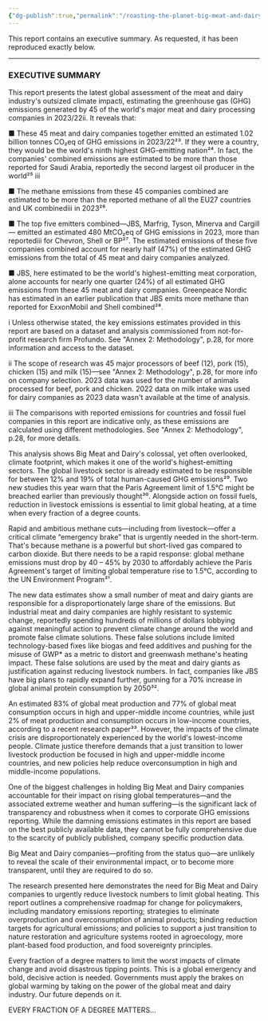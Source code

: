 ```yaml
---
{"dg-publish":true,"permalink":"/roasting-the-planet-big-meat-and-dairy-s-big-emissions-greenpeace-et-al/","created":"2025-10-20T21:23:29.393+01:00","updated":"2025-10-20T21:23:29.393+01:00"}
---
```



This report contains an executive summary. As requested, it has been reproduced exactly below.

***

### EXECUTIVE SUMMARY

This report presents the latest global assessment of the meat and dairy industry's outsized climate impacti, estimating the greenhouse gas (GHG) emissions generated by 45 of the world's major meat and dairy processing companies in 2023/22ii. It reveals that:

■ These 45 meat and dairy companies together emitted an estimated 1.02 billion tonnes CO₂eq of GHG emissions in 2023/22²³. If they were a country, they would be the world's ninth highest GHG-emitting nation²⁴. In fact, the companies' combined emissions are estimated to be more than those reported for Saudi Arabia, reportedly the second largest oil producer in the world²⁵ iii

■ The methane emissions from these 45 companies combined are estimated to be more than the reported methane of all the EU27 countries and UK combinediii in 2023²⁶.

■ The top five emitters combined—JBS, Marfrig, Tyson, Minerva and Cargill— emitted an estimated 480 MtCO₂eq of GHG emissions in 2023, more than reportediii for Chevron, Shell or BP²⁷. The estimated emissions of these five companies combined account for nearly half (47%) of the estimated GHG emissions from the total of 45 meat and dairy companies analyzed.

■ JBS, here estimated to be the world's highest-emitting meat corporation, alone accounts for nearly one quarter (24%) of all estimated GHG emissions from these 45 meat and dairy companies. Greenpeace Nordic has estimated in an earlier publication that JBS emits more methane than reported for ExxonMobil and Shell combined²⁸.

i Unless otherwise stated, the key emissions estimates provided in this report are based on a dataset and analysis commissioned from not-for-profit research firm Profundo. See "Annex 2: Methodology", p.28, for more information and access to the dataset.

ii The scope of research was 45 major processors of beef (12), pork (15), chicken (15) and milk (15)—see "Annex 2: Methodology", p.28, for more info on company selection. 2023 data was used for the number of animals processed for beef, pork and chicken. 2022 data on milk intake was used for dairy companies as 2023 data wasn't available at the time of analysis.

iii The comparisons with reported emissions for countries and fossil fuel companies in this report are indicative only, as these emissions are calculated using different methodologies. See "Annex 2: Methodology", p.28, for more details.

This analysis shows Big Meat and Dairy's colossal, yet often overlooked, climate footprint, which makes it one of the world's highest-emitting sectors. The global livestock sector is already estimated to be responsible for between 12% and 19% of total human-caused GHG emissions²⁹. Two new studies this year warn that the Paris Agreement limit of 1.5°C might be breached earlier than previously thought³⁰. Alongside action on fossil fuels, reduction in livestock emissions is essential to limit global heating, at a time when every fraction of a degree counts.

Rapid and ambitious methane cuts—including from livestock—offer a critical climate “emergency brake” that is urgently needed in the short-term. That's because methane is a powerful but short-lived gas compared to carbon dioxide. But there needs to be a rapid response: global methane emissions must drop by 40 – 45% by 2030 to affordably achieve the Paris Agreement's target of limiting global temperature rise to 1.5°C, according to the UN Environment Program³¹.

The new data estimates show a small number of meat and dairy giants are responsible for a disproportionately large share of the emissions. But industrial meat and dairy companies are highly resistant to systemic change, reportedly spending hundreds of millions of dollars lobbying against meaningful action to prevent climate change around the world and promote false climate solutions. These false solutions include limited technology-based fixes like biogas and feed additives and pushing for the misuse of GWP* as a metric to distort and greenwash methane's heating impact. These false solutions are used by the meat and dairy giants as justification against reducing livestock numbers. In fact, companies like JBS have big plans to rapidly expand further, gunning for a 70% increase in global animal protein consumption by 2050³².

An estimated 83% of global meat production and 77% of global meat consumption occurs in high and upper-middle income countries, while just 2% of meat production and consumption occurs in low-income countries, according to a recent research paper³³. However, the impacts of the climate crisis are disproportionately experienced by the world's lowest-income people. Climate justice therefore demands that a just transition to lower livestock production be focused in high and upper-middle income countries, and new policies help reduce overconsumption in high and middle-income populations.

One of the biggest challenges in holding Big Meat and Dairy companies accountable for their impact on rising global temperatures—and the associated extreme weather and human suffering—is the significant lack of transparency and robustness when it comes to corporate GHG emissions reporting. While the damning emissions estimates in this report are based on the best publicly available data, they cannot be fully comprehensive due to the scarcity of publicly published, company specific production data.

Big Meat and Dairy companies—profiting from the status quo—are unlikely to reveal the scale of their environmental impact, or to become more transparent, until they are required to do so.

The research presented here demonstrates the need for Big Meat and Dairy companies to urgently reduce livestock numbers to limit global heating. This report outlines a comprehensive roadmap for change for policymakers, including mandatory emissions reporting; strategies to eliminate overproduction and overconsumption of animal products; binding reduction targets for agricultural emissions; and policies to support a just transition to nature restoration and agriculture systems rooted in agroecology, more plant-based food production, and food sovereignty principles.

Every fraction of a degree matters to limit the worst impacts of climate change and avoid disastrous tipping points. This is a global emergency and bold, decisive action is needed. Governments must apply the brakes on global warming by taking on the power of the global meat and dairy industry. Our future depends on it.

EVERY FRACTION OF A DEGREE MATTERS...
